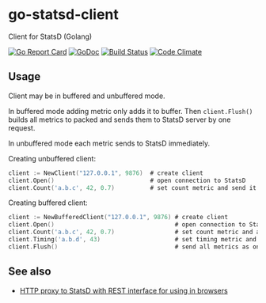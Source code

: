 # go-statsd-client

Client for StatsD (Golang)

[![Go Report Card](https://goreportcard.com/badge/github.com/GoMetric/go-statsd-client)](https://goreportcard.com/report/github.com/GoMetric/go-statsd-client)
[![GoDoc](https://godoc.org/github.com/GoMetric/go-statsd-client?status.svg)](https://godoc.org/github.com/sokil/go-statsd-client)
[![Build Status](https://travis-ci.org/GoMetric/go-statsd-client.svg?branch=master)](https://travis-ci.org/sokil/go-statsd-client)
[![Code Climate](https://codeclimate.com/github/GoMetric/go-statsd-client/badges/gpa.svg)](https://codeclimate.com/github/GoMetric/go-statsd-client)

## Usage

Client may be in buffered and unbuffered mode.

In buffered mode adding metric only adds it to buffer. Then `client.Flush()` builds all metrics to
packed and sends them to StatsD server by one request.

In unbuffered mode each metric sends to StatsD immediately.

Creating unbuffered client:

```go
client := NewClient("127.0.0.1", 9876)  # create client
client.Open()                           # open connection to StatsD
client.Count('a.b.c', 42, 0.7)          # set count metric and send it to StatsD
```

Creating buffered client:

```go
client := NewBufferedClient("127.0.0.1", 9876) # create client
client.Open()                                  # open connection to StatsD
client.Count('a.b.c', 42, 0.7)                 # set count metric and add it to buffer
client.Timing('a.b.d', 43)                     # set timing metric and add it to buffer
client.Flush()                                 # send all metrics as one packet to StatsD
```

## See also

* [HTTP proxy to StatsD with REST interface for using in browsers](https://github.com/sokil/statsd-http-proxy)
